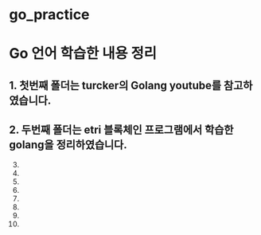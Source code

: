 # go_practice

# Go 언어 학습한 내용 정리
## 1. 첫번째 폴더는 turcker의 Golang youtube를 참고하였습니다.
## 2. 두번째 폴더는 etri 블록체인 프로그램에서 학습한 golang을 정리하였습니다.
3.
4.
5.
6.
7.
8.
9.
10.
